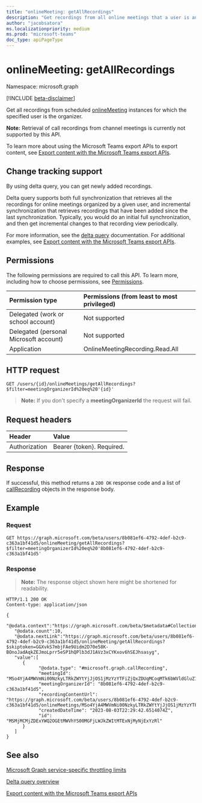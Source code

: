 ```yaml
---
title: "onlineMeeting: getAllRecordings"
description: "Get recordings from all online meetings that a user is an organizer of."
author: "jacobsatora"
ms.localizationpriority: medium
ms.prod: "microsoft-teams"
doc_type: apiPageType
---
```


# onlineMeeting: getAllRecordings

Namespace: microsoft.graph

[!INCLUDE [beta-disclaimer](../../includes/beta-disclaimer.md)]

Get all recordings from scheduled [onlineMeeting](../resources/onlinemeeting.md) instances for which the specified user is the organizer.

**Note:** Retrieval of call recordings from channel meetings is currently not supported by this API.

To learn more about using the Microsoft Teams export APIs to export content, see [Export content with the Microsoft Teams export APIs](/microsoftteams/export-teams-content).

## Change tracking support

By using delta query, you can get newly added recordings.

Delta query supports both full synchronization that retrieves all the recordings for online meetings organized by a given user, and incremental synchronization that retrieves recordings that have been added since the last synchronization. Typically, you would do an initial full synchronization, and then get incremental changes to that recording view periodically.

For more information, see the [delta query](/graph/delta-query-overview) documentation.
For additional examples, see [Export content with the Microsoft Teams export APIs](/microsoftteams/export-teams-content).

## Permissions

The following permissions are required to call this API. To learn more, including how to choose permissions, see [Permissions](/graph/permissions-reference).

|Permission type      | Permissions (from least to most privileged)              |
|:--------------------|:---------------------------------------------------------|
|Delegated (work or school account)| Not supported |
|Delegated (personal Microsoft account) | Not supported |
|Application | OnlineMeetingRecording.Read.All |

## HTTP request

<!-- { "blockType": "ignored" } -->
```http
GET /users/{id}/onlineMeetings/getAllRecordings?$filter=meetingOrganizerId%20eq%20'{id}'
```

>**Note:** If you don't specify a **meetingOrganizerId** the request will fail.

## Request headers
| Header       | Value |
|:---------------|:--------|
| Authorization  | Bearer {token}. Required. |

## Response

If successful, this method returns a `200 OK` response code and a list of [callRecording](../resources/callrecording.md) objects in the response body.

## Example

### Request

```msgraph-interactive
GET https://graph.microsoft.com/beta/users/8b081ef6-4792-4def-b2c9-c363a1bf41d5/onlineMeeting/getAllRecordings?$filter=meetingOrganizerId%20eq%20'8b081ef6-4792-4def-b2c9-c363a1bf41d5'
```

### Response

>**Note:** The response object shown here might be shortened for readability.
<!-- {
  "blockType": "response",
  "truncated": true,
  "@odata.type": "microsoft.graph.callRecording"
} -->
```http
HTTP/1.1 200 OK
Content-type: application/json

{
   "@odata.context":"https://graph.microsoft.com/beta/$metadata#Collection(callRecording)",
   "@odata.count":10,
   "@odata.nextLink":"https://graph.microsoft.com/beta/users/8b081ef6-4792-4def-b2c9-c363a1bf41d5/onlineMeeting/getAllRecordings?$skiptoken=GGXvkS7mbjFAe9Uidm2D70e58K-BOnoJadAqkZEJmoLprr5eSP1hQPlb3dJ1AVz3xCYKxov6hSEJhsasyg",
   "value":[
      {
            "@odata.type": "#microsoft.graph.callRecording",
            "meetingId": "MSo4YjA4MWVmNi00NzkyLTRkZWYtYjJjOS1jMzYzYTFiZjQxZDUqMCoqMTk6bWVldGluZ19OMUUxWTFJME56QXRabVF5T0MxMU5HWTFMV0UwTTJFdFpXTTFOVFkxWW1Rd05HTTBAdGhyZWFkLnYy",
            "meetingOrganizerId": "8b081ef6-4792-4def-b2c9-c363a1bf41d5",
            "recordingContentUrl": "https://graph.microsoft.com/beta/users/8b081ef6-4792-4def-b2c9-c363a1bf41d5/onlineMeetings/MSo4YjA4MWVmNi00NzkyLTRkZWYtYjJjOS1jMzYzYTFiZjQxZDUqMCoqMTk6bWVldGluZ19OMUUxWTFJME56QXRabVF5T0MxMU5HWTFMV0UwTTJFdFpXTTFOVFkxWW1Rd05HTTBAdGhyZWFkLnYy/recordings/MSMjMCMjZDExYWQ2OGEtMWVhYS00MGFjLWJkZWItMTExNjMyNjExYzRl/content",
            "createdDateTime": "2023-08-03T22:29:42.6514074Z",
            "id": "MSMjMCMjZDExYWQ2OGEtMWVhYS00MGFjLWJkZWItMTExNjMyNjExYzRl"
      }
   ]
}
```

## See also

[Microsoft Graph service-specific throttling limits](/graph/throttling-limits#microsoft-teams-service-limits)

[Delta query overview](/graph/delta-query-overview) 

[Export content with the Microsoft Teams export APIs](/microsoftteams/export-teams-content)
